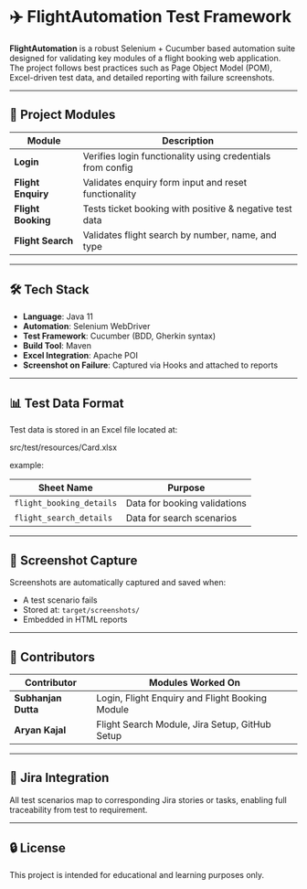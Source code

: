 # ✈️ FlightAutomation Test Framework

**FlightAutomation** is a robust Selenium + Cucumber based automation suite designed for validating key modules of a flight booking web application. The project follows best practices such as Page Object Model (POM), Excel-driven test data, and detailed reporting with failure screenshots.

---

## 📁 Project Modules

| Module           | Description                                                 |
|------------------|-------------------------------------------------------------|
| **Login**        | Verifies login functionality using credentials from config |
| **Flight Enquiry** | Validates enquiry form input and reset functionality       |
| **Flight Booking** | Tests ticket booking with positive & negative test data    |
| **Flight Search** | Validates flight search by number, name, and type          |

---

## 🛠 Tech Stack

- **Language**: Java 11  
- **Automation**: Selenium WebDriver  
- **Test Framework**: Cucumber (BDD, Gherkin syntax)  
- **Build Tool**: Maven  
- **Excel Integration**: Apache POI  
- **Screenshot on Failure**: Captured via Hooks and attached to reports  

---

## 📊 Test Data Format

Test data is stored in an Excel file located at:

src/test/resources/Card.xlsx

example:

| Sheet Name               | Purpose                      |
|--------------------------|------------------------------|
| `flight_booking_details` | Data for booking validations |
| `flight_search_details`  | Data for search scenarios    |

---

## 📸 Screenshot Capture

Screenshots are automatically captured and saved when:
- A test scenario fails
- Stored at: `target/screenshots/`
- Embedded in HTML reports

---

## 🤝 Contributors

| Contributor       | Modules Worked On                                  |
|-------------------|-----------------------------------------------------|
| **Subhanjan Dutta** | Login, Flight Enquiry and Flight Booking Module        |
| **Aryan Kajal**     | Flight Search Module, Jira Setup, GitHub Setup      |

---

## 📌 Jira Integration

All test scenarios map to corresponding Jira stories or tasks, enabling full traceability from test to requirement.

---

## 🔒 License

This project is intended for educational and learning purposes only.
